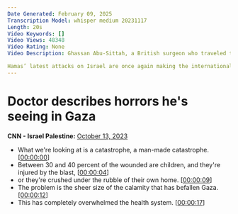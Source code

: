 ```yaml
---
Date Generated: February 09, 2025
Transcription Model: whisper medium 20231117
Length: 20s
Video Keywords: []
Video Views: 48348
Video Rating: None
Video Description: Ghassan Abu-Sittah, a British surgeon who traveled to Gaza to help treat injured people, discusses the impact Israel's war with Hamas is having on civilians in Gaza.

Hamas’ latest attacks on Israel are once again making the international community pick sides in the Israeli-Palestinian conflict. But what is the militant organization’s end game? CNN Senior International Correspondent Sam Kiley takes a deeper dive on CNN’s daily podcast. ‘Tug of War - Attack on Israel” - listen at http://CNN.com/audio.
---
```


# Doctor describes horrors he's seeing in Gaza
**CNN - Israel Palestine:** [October 13, 2023](https://www.youtube.com/watch?v=satjcD2BGcQ)
*  What we're looking at is a catastrophe, a man-made catastrophe. [[00:00:00](https://www.youtube.com/watch?v=satjcD2BGcQ&t=0.0s)]
*  Between 30 and 40 percent of the wounded are children, and they're injured by the blast, [[00:00:04](https://www.youtube.com/watch?v=satjcD2BGcQ&t=4.48s)]
*  or they're crushed under the rubble of their own home. [[00:00:09](https://www.youtube.com/watch?v=satjcD2BGcQ&t=9.8s)]
*  The problem is the sheer size of the calamity that has befallen Gaza. [[00:00:12](https://www.youtube.com/watch?v=satjcD2BGcQ&t=12.68s)]
*  This has completely overwhelmed the health system. [[00:00:17](https://www.youtube.com/watch?v=satjcD2BGcQ&t=17.6s)]
